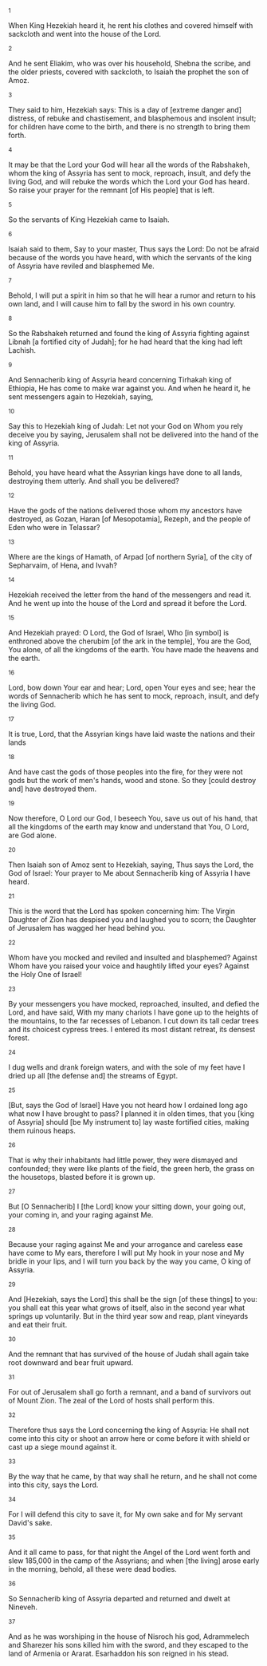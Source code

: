 <sup>1</sup> 

When King Hezekiah heard it, he rent his clothes and covered himself with sackcloth and went into the house of the Lord. 

<sup>2</sup> 

And he sent Eliakim, who was over his household, Shebna the scribe, and the older priests, covered with sackcloth, to Isaiah the prophet the son of Amoz. 

<sup>3</sup> 

They said to him, Hezekiah says: This is a day of [extreme danger and] distress, of rebuke and chastisement, and blasphemous and insolent insult; for children have come to the birth, and there is no strength to bring them forth. 

<sup>4</sup> 

It may be that the Lord your God will hear all the words of the Rabshakeh, whom the king of Assyria has sent to mock, reproach, insult, and defy the living God, and will rebuke the words which the Lord your God has heard. So raise your prayer for the remnant [of His people] that is left. 

<sup>5</sup> 

So the servants of King Hezekiah came to Isaiah. 

<sup>6</sup> 

Isaiah said to them, Say to your master, Thus says the Lord: Do not be afraid because of the words you have heard, with which the servants of the king of Assyria have reviled and blasphemed Me. 

<sup>7</sup> 

Behold, I will put a spirit in him so that he will hear a rumor and return to his own land, and I will cause him to fall by the sword in his own country. 

<sup>8</sup> 

So the Rabshakeh returned and found the king of Assyria fighting against Libnah [a fortified city of Judah]; for he had heard that the king had left Lachish. 

<sup>9</sup> 

And Sennacherib king of Assyria heard concerning Tirhakah king of Ethiopia, He has come to make war against you. And when he heard it, he sent messengers again to Hezekiah, saying, 

<sup>10</sup> 

Say this to Hezekiah king of Judah: Let not your God on Whom you rely deceive you by saying, Jerusalem shall not be delivered into the hand of the king of Assyria. 

<sup>11</sup> 

Behold, you have heard what the Assyrian kings have done to all lands, destroying them utterly. And shall you be delivered? 

<sup>12</sup> 

Have the gods of the nations delivered those whom my ancestors have destroyed, as Gozan, Haran [of Mesopotamia], Rezeph, and the people of Eden who were in Telassar? 

<sup>13</sup> 

Where are the kings of Hamath, of Arpad [of northern Syria], of the city of Sepharvaim, of Hena, and Ivvah? 

<sup>14</sup> 

Hezekiah received the letter from the hand of the messengers and read it. And he went up into the house of the Lord and spread it before the Lord. 

<sup>15</sup> 

And Hezekiah prayed: O Lord, the God of Israel, Who [in symbol] is enthroned above the cherubim [of the ark in the temple], You are the God, You alone, of all the kingdoms of the earth. You have made the heavens and the earth. 

<sup>16</sup> 

Lord, bow down Your ear and hear; Lord, open Your eyes and see; hear the words of Sennacherib which he has sent to mock, reproach, insult, and defy the living God. 

<sup>17</sup> 

It is true, Lord, that the Assyrian kings have laid waste the nations and their lands 

<sup>18</sup> 

And have cast the gods of those peoples into the fire, for they were not gods but the work of men's hands, wood and stone. So they [could destroy and] have destroyed them. 

<sup>19</sup> 

Now therefore, O Lord our God, I beseech You, save us out of his hand, that all the kingdoms of the earth may know and understand that You, O Lord, are God alone. 

<sup>20</sup> 

Then Isaiah son of Amoz sent to Hezekiah, saying, Thus says the Lord, the God of Israel: Your prayer to Me about Sennacherib king of Assyria I have heard. 

<sup>21</sup> 

This is the word that the Lord has spoken concerning him: The Virgin Daughter of Zion has despised you and laughed you to scorn; the Daughter of Jerusalem has wagged her head behind you. 

<sup>22</sup> 

Whom have you mocked and reviled and insulted and blasphemed? Against Whom have you raised your voice and haughtily lifted your eyes? Against the Holy One of Israel! 

<sup>23</sup> 

By your messengers you have mocked, reproached, insulted, and defied the Lord, and have said, With my many chariots I have gone up to the heights of the mountains, to the far recesses of Lebanon. I cut down its tall cedar trees and its choicest cypress trees. I entered its most distant retreat, its densest forest. 

<sup>24</sup> 

I dug wells and drank foreign waters, and with the sole of my feet have I dried up all [the defense and] the streams of Egypt. 

<sup>25</sup> 

[But, says the God of Israel] Have you not heard how I ordained long ago what now I have brought to pass? I planned it in olden times, that you [king of Assyria] should [be My instrument to] lay waste fortified cities, making them ruinous heaps. 

<sup>26</sup> 

That is why their inhabitants had little power, they were dismayed and confounded; they were like plants of the field, the green herb, the grass on the housetops, blasted before it is grown up. 

<sup>27</sup> 

But [O Sennacherib] I [the Lord] know your sitting down, your going out, your coming in, and your raging against Me. 

<sup>28</sup> 

Because your raging against Me and your arrogance and careless ease have come to My ears, therefore I will put My hook in your nose and My bridle in your lips, and I will turn you back by the way you came, O king of Assyria. 

<sup>29</sup> 

And [Hezekiah, says the Lord] this shall be the sign [of these things] to you: you shall eat this year what grows of itself, also in the second year what springs up voluntarily. But in the third year sow and reap, plant vineyards and eat their fruit. 

<sup>30</sup> 

And the remnant that has survived of the house of Judah shall again take root downward and bear fruit upward. 

<sup>31</sup> 

For out of Jerusalem shall go forth a remnant, and a band of survivors out of Mount Zion. The zeal of the Lord of hosts shall perform this. 

<sup>32</sup> 

Therefore thus says the Lord concerning the king of Assyria: He shall not come into this city or shoot an arrow here or come before it with shield or cast up a siege mound against it. 

<sup>33</sup> 

By the way that he came, by that way shall he return, and he shall not come into this city, says the Lord. 

<sup>34</sup> 

For I will defend this city to save it, for My own sake and for My servant David's sake. 

<sup>35</sup> 

And it all came to pass, for that night the Angel of the Lord went forth and slew 185,000 in the camp of the Assyrians; and when [the living] arose early in the morning, behold, all these were dead bodies. 

<sup>36</sup> 

So Sennacherib king of Assyria departed and returned and dwelt at Nineveh. 

<sup>37</sup> 

And as he was worshiping in the house of Nisroch his god, Adrammelech and Sharezer his sons killed him with the sword, and they escaped to the land of Armenia or Ararat. Esarhaddon his son reigned in his stead.